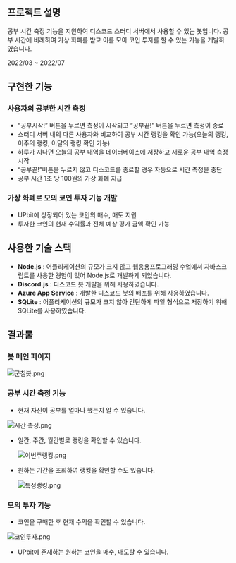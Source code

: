 ## 프로젝트 설명

공부 시간 측정 기능을 지원하여 디스코드 스터디 서버에서 사용할 수 있는 봇입니다. 공부 시간에 비례하여 가상 화폐를 받고 이를 모아 코인 투자를 할 수 있는 기능을 개발하였습니다.

2022/03 ~ 2022/07

## 구현한 기능

### **사용자의 공부한 시간 측정**

- “공부시작!” 버튼을 누르면 측정이 시작되고 “공부끝!” 버튼을 누르면 측정이 종료
- 스터디 서버 내의 다른 사용자와 비교하여 공부 시간 랭킹을 확인 가능(오늘의 랭킹, 이주의 랭킹, 이달의 랭킹 확인 가능)
- 하루가 지나면 오늘의 공부 내역을 데이터베이스에 저장하고 새로운 공부 내역 측정 시작
- “공부끝!”버튼을 누르지 않고 디스코드를 종료할 경우 자동으로 시간 측정을 중단
- 공부 시간 1초 당 100원의 가상 화폐 지급

### **가상 화폐로 모의 코인 투자 기능 개발**

- UPbit에 상장되어 있는 코인의 매수, 매도 지원
- 투자한 코인의 현재 수익률과 전체 예상 평가 금액 확인 가능

## 사용한 기술 스택

- **Node.js** : 어플리케이션의 규모가 크지 않고 웹응용프로그래밍 수업에서 자바스크립트를 사용한 경험이 있어 Node.js로 개발하게 되었습니다.
- **Discord.js** : 디스코드 봇 개발을 위해 사용하였습니다.
- **Azure App Service** : 개발한 디스코드 봇의 배포를 위해 사용하였습니다.
- **SQLite** : 어플리케이션의 규모가 크지 않아 간단하게 파일 형식으로 저장하기 위해 SQLite를 사용하였습니다.

## 결과물

### 봇 메인 페이지

![군침봇.png](https://s3-us-west-2.amazonaws.com/secure.notion-static.com/fe92f4a8-5ffe-44f7-b2a1-cd92747afa45/%EA%B5%B0%EC%B9%A8%EB%B4%87.png)

### 공부 시간 측정 기능

- 현재 자신이 공부를 얼마나 했는지 알 수 있습니다.

![시간 측정.png](https://prod-files-secure.s3.us-west-2.amazonaws.com/0310a461-7230-45ce-b470-251464c5fb4b/792ebed1-0511-4271-b711-3fd804db3610/%EC%8B%9C%EA%B0%84_%EC%B8%A1%EC%A0%95.png)

- 일간, 주간, 월간별로 랭킹을 확인할 수 있습니다.
    
    ![이번주랭킹.png](https://prod-files-secure.s3.us-west-2.amazonaws.com/0310a461-7230-45ce-b470-251464c5fb4b/fd45e741-4b94-42e9-94bf-dd5847254d12/%EC%9D%B4%EB%B2%88%EC%A3%BC%EB%9E%AD%ED%82%B9.png)
    

- 원하는 기간을 조회하여 랭킹을 확인할 수도 있습니다.
    
    ![특정랭킹.png](https://prod-files-secure.s3.us-west-2.amazonaws.com/0310a461-7230-45ce-b470-251464c5fb4b/062ca33e-9296-4aeb-ae38-4931e187d0bf/%ED%8A%B9%EC%A0%95%EB%9E%AD%ED%82%B9.png)
    

### 모의 투자 기능

- 코인을 구매한 후 현재 수익을 확인할 수 있습니다.

![코인투자.png](https://prod-files-secure.s3.us-west-2.amazonaws.com/0310a461-7230-45ce-b470-251464c5fb4b/2117ddad-1ada-4879-a673-70f246db725e/%EC%BD%94%EC%9D%B8%ED%88%AC%EC%9E%90.png)

- UPbit에 존재하는 원하는 코인을 매수, 매도할 수 있습니다.
